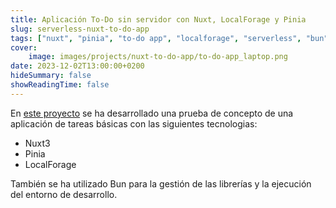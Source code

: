 ```yaml
---
title: Aplicación To-Do sin servidor con Nuxt, LocalForage y Pinia
slug: serverless-nuxt-to-do-app
tags: ["nuxt", "pinia", "to-do app", "localforage", "serverless", "bun"]
cover:
    image: images/projects/nuxt-to-do-app/to-do-app_laptop.png
date: 2023-12-02T13:00:00+0200
hideSummary: false
showReadingTime: false
---
```


En [este proyecto](https://github.com/jesusfj710/todo-app) se ha desarrollado una prueba de concepto de una aplicación de tareas básicas con las siguientes tecnologias:
- Nuxt3
- Pinia
- LocalForage

También se ha utilizado Bun para la gestión de las librerías y la ejecución del entorno de desarrollo.
